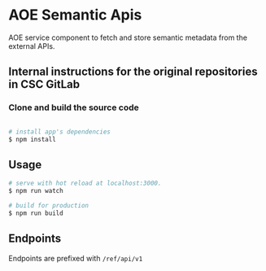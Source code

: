 # AOE Semantic Apis
AOE service component to fetch and store semantic metadata from the external APIs.

## Internal instructions for the original repositories in CSC GitLab

### Clone and build the source code

```bash

# install app's dependencies
$ npm install
```

## Usage

```bash
# serve with hot reload at localhost:3000.
$ npm run watch

# build for production
$ npm run build
```

## Endpoints

Endpoints are prefixed with `/ref/api/v1`
